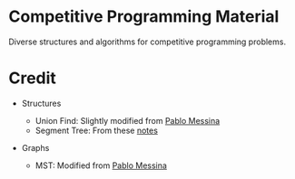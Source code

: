 # Competitive Programming Material

Diverse structures and algorithms for competitive programming problems.

# Credit

- Structures
    - Union Find: Slightly modified from [Pablo Messina](https://github.com/PabloMessina/Competitive-Programming-Material/blob/master/Data_Structures/unionfind.cpp)
    - Segment Tree: From these [notes](https://docs.google.com/document/d/1rcex_saP4tExbbU62qGUjR3eenxOh-50i9Y45WtHkc4/edit)

- Graphs
    - MST: Modified from [Pablo Messina](https://github.com/PabloMessina/Competitive-Programming-Material/blob/master/Graphs/MinimumSpanningTree.cpp)